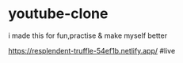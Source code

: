 # youtube-clone

i made this for fun,practise & make myself better 

https://resplendent-truffle-54ef1b.netlify.app/ #live
